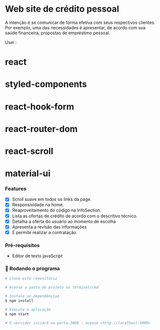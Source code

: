 # Web site de crédito pessoal
A intenção é se comunicar de forma efetiva com seus respectivos clientes. Por exemplo, uma das necessidades é apresentar, de acordo com sua saúde financeira, propostas de empréstimo pessoal.

Usei :
# react
# styled-components
# react-hook-form
# react-router-dom
# react-scroll
# material-ui

### Features

- [x] Scroll suave em todos os links da page.
- [x] Responsividade na home.
- [x] Reaproveitamento do código na InfoSection.
- [x] Lista as ofertas de crédito de acordo com o descritivo técnico.
- [x] Detalha a oferta do usuário ao momento de escolha
- [x] Apresenta a revisão das informações
- [x] E permite realizar a contratação.

### Pré-requisitos

- Editor de texto javaScript

### 🎲 Rodando o programa

```bash
# Clone este repositório

# Acesse a pasta do projeto no terminal/cmd

# Instale as dependências
$ npm install

# Execute a aplicação 
$ npm start

# O servidor inciará na porta:3000 - acesse <http://localhost:3000>
```
